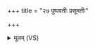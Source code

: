 +++
title = "२७ पुष्पवतीः प्रसूमतीः"

+++
<details><summary>मूलम् (VS)</summary>

पुष्प॑वतीः प्र॒सूम॑तीः फ॒लिनी॑रफ॒ला उ॒त। सं॑मा॒तर॑ इव दुह्राम॒स्मा अ॑रि॒ष्टता॑तये ॥
</details>